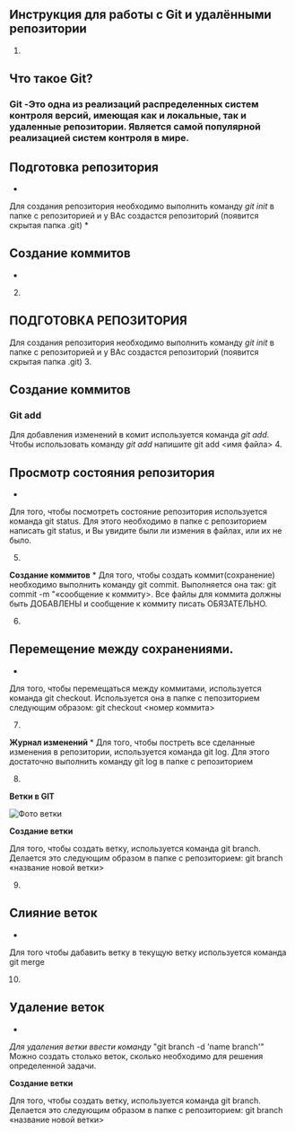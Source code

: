 ## Инструкция для работы с Git и удалёнными репозитории


1.
## Что такое Git? ##

### Git -Это одна из реализаций распределенных систем контроля версий, имеющая как и локальные, так и удаленные репозитории. Является самой популярной реализацией систем контроля в мире. ###

## Подготовка репозитория
*
 Для создания репозитория необходимо выполнить команду *git init* в папке с репозиторией и у ВАс создастся репозиторий (появится скрытая папка .git)
*
 
## Создание коммитов
*
2.
## ПОДГОТОВКА РЕПОЗИТОРИЯ

 Для создания репозитория необходимо выполнить команду *git init* в папке с репозиторией и у ВАс создастся репозиторий (появится скрытая папка .git)
 3.
 ## Создание коммитов

 ### Git add

 Для добавления изменений в комит используется команда *git add*. Чтобы использовать команду *git add* напишите git add <имя файла>
 4.
 ## Просмотр состояния репозитория 
*
 Для того, чтобы посмотреть состояние репозитория используется команда git status. Для этого необходимо в папке с репозиторием написать git status, и Вы увидите были ли измения в файлах, или их не было.

 5.

 __Создание коммитов__
*
 Для того, чтобы создать коммит(сохранение) необходимо выполнить команду git commit.
Выполняется она так: git commit -m "«сообщение к коммиту>. Все файлы для коммита должны быть ДОБАВЛЕНЫ и сообщение к коммиту писать ОБЯЗАТЕЛЬНО.

6.

## Перемещение между сохранениями.
*
Для того, чтобы перемещаться между коммитами, используется команда git checkout. Используется она в папке с пепозиторием следующим образом: git checkout <номер коммита>

7.
__Журнал изменений__
*
Для того, чтобы постреть все сделанные изменения в репозитории, используется команда git log. Для этого достаточно выполнить команду git log в папке с репозиторием

8.
__Ветки в GIT__

![Фото ветки](Branch.jpg)

__Создание ветки__

Для того, чтобы создать ветку, используется команда git branch. Делается это следующим образом в папке с репозиторием: git branch «название новой ветки>

9.
## Слияние веток
*
Для того чтобы дабавить ветку в текущую ветку используется команда git merge

10.
## Удаление веток 
*
*Для удаления ветки ввести команду* "git branch -d 'name
branch'"
Можно создать столько веток, сколько необходимо для решения определенной задачи.
                
__Создание ветки__

Для того, чтобы создать ветку, используется команда git branch. Делается это следующим образом в папке с репозиторием: git branch «название новой ветки> 
